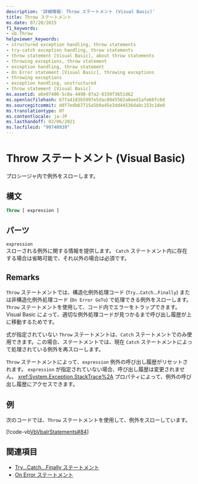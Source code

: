 ```yaml
---
description: '詳細情報: Throw ステートメント (Visual Basic)'
title: Throw ステートメント
ms.date: 07/20/2015
f1_keywords:
- vb.Throw
helpviewer_keywords:
- structured exception handling, throw statements
- try-catch exception handling, throw statements
- throw statement [Visual Basic], about throw statements
- throwing exceptions, throw statement
- exception handling, throw statement
- On Error statement [Visual Basic], throwing exceptions
- throwing exceptions
- exception handling, unstructured
- throw statement [Visual Basic]
ms.assetid: a6e07406-5c8a-4498-87a2-8339f3651d62
ms.openlocfilehash: b7fa4183b5997e5dac8045502a8eed1afe66fc0d
ms.sourcegitcommit: ddf7edb67715a5b9a45e3dd44536dabc153c1de0
ms.translationtype: HT
ms.contentlocale: ja-JP
ms.lasthandoff: 02/06/2021
ms.locfileid: "99740939"
---
```

# <a name="throw-statement-visual-basic"></a>Throw ステートメント (Visual Basic)

プロシージャ内で例外をスローします。

## <a name="syntax"></a>構文

```vb
Throw [ expression ]
```

## <a name="part"></a>パーツ

`expression`\
スローされる例外に関する情報を提供します。 `Catch` ステートメント内に存在する場合は省略可能で、それ以外の場合は必須です。

## <a name="remarks"></a>Remarks

`Throw` ステートメントでは、構造化例外処理コード (`Try`...`Catch`...`Finally`) または非構造化例外処理コード (`On Error GoTo`) で処理できる例外をスローします。 `Throw` ステートメントを使用して、コード内でエラーをトラップできます。Visual Basic によって、適切な例外処理コードが見つかるまで呼び出し履歴が上に移動するためです。

式が指定されていない `Throw` ステートメントは、`Catch` ステートメントでのみ使用できます。この場合、ステートメントでは、現在 `Catch` ステートメントによって処理されている例外を再スローします。

`Throw` ステートメントによって、`expression` 例外の呼び出し履歴がリセットされます。 `expression` が指定されていない場合、呼び出し履歴は変更されません。 <xref:System.Exception.StackTrace%2A> プロパティによって、例外の呼び出し履歴にアクセスできます。

## <a name="example"></a>例

次のコードでは、`Throw` ステートメントを使用して、例外をスローしています。

[!code-vb[VbVbalrStatements#84](~/samples/snippets/visualbasic/VS_Snippets_VBCSharp/VbVbalrStatements/VB/Class1.vb#84)]

## <a name="see-also"></a>関連項目

- [Try...Catch...Finally ステートメント](try-catch-finally-statement.md)
- [On Error ステートメント](on-error-statement.md)
